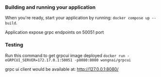 ### Building and running your application

When you're ready, start your application by running:
`docker compose up --build`.

Application expose grpc endpoints on 50051 port

### Testing

Run this command to get grpcui image deployed
`docker run -eGRPCUI_SERVER=172.17.0.1:50051 -p8080:8080 wongnai/grpcui`

grpc ui client would be available at: http://127.0.0.1:8080/